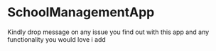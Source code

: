 # SchoolManagementApp
Kindly drop message on any issue you find out with this app and any functionality you would love i add
